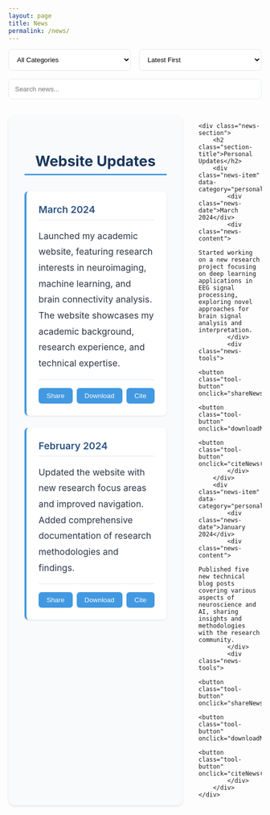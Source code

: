 ```yaml
---
layout: page
title: News
permalink: /news/
---
```


<style>
/* Base Styles */
body .page-content {
    max-width: 1200px !important;
    margin: 0 auto !important;
    padding: 2rem !important;
}

/* Controls Section */
.news-controls {
    display: flex !important;
    gap: 1rem !important;
    margin-bottom: 2rem !important;
    flex-wrap: wrap !important;
}

.control-item {
    flex: 1 !important;
    min-width: 200px !important;
}

.control-item select, .control-item input {
    width: 100% !important;
    padding: 0.75rem !important;
    border: 1px solid #e2e8f0 !important;
    border-radius: 8px !important;
    background: white !important;
}

/* News Grid */
.news-grid {
    display: grid !important;
    grid-template-columns: repeat(2, 1fr) !important;
    gap: 2rem !important;
    margin: 2rem 0 !important;
}

.news-section {
    background: #f8fafc !important;
    border-radius: 12px !important;
    box-shadow: 0 2px 4px rgba(0,0,0,0.1) !important;
    padding: 2rem !important;
}

.section-title {
    font-size: 1.8rem !important;
    color: #1a365d !important;
    margin-bottom: 2rem !important;
    padding-bottom: 0.5rem !important;
    border-bottom: 3px solid #4299e1 !important;
    text-align: center !important;
}

/* News Items */
.news-item {
    background: white !important;
    border-radius: 8px !important;
    border-left: 4px solid #4299e1 !important;
    padding: 1.5rem !important;
    margin-bottom: 1.5rem !important;
    box-shadow: 0 1px 3px rgba(0,0,0,0.1) !important;
    transition: transform 0.2s ease-in-out !important;
}

.news-item:hover {
    transform: translateY(-2px) !important;
}

.news-date {
    font-size: 1.2rem !important;
    color: #2c5282 !important;
    font-weight: 600 !important;
    margin-bottom: 1rem !important;
    padding-bottom: 0.5rem !important;
    border-bottom: 1px solid #e2e8f0 !important;
}

.news-content {
    font-size: 1.1rem !important;
    line-height: 1.8 !important;
    color: #2d3748 !important;
}

/* Tools Section */
.news-tools {
    display: flex !important;
    gap: 0.5rem !important;
    margin-top: 1rem !important;
    padding-top: 1rem !important;
    border-top: 1px solid #e2e8f0 !important;
}

.tool-button {
    padding: 0.5rem 1rem !important;
    border: none !important;
    border-radius: 6px !important;
    background: #4299e1 !important;
    color: white !important;
    cursor: pointer !important;
    transition: background 0.2s ease !important;
}

.tool-button:hover {
    background: #2b6cb0 !important;
}

/* Responsive Design */
@media (max-width: 768px) {
    .news-grid {
        grid-template-columns: 1fr !important;
    }
    
    .news-controls {
        flex-direction: column !important;
    }
    
    .control-item {
        width: 100% !important;
    }
    
    .section-title {
        font-size: 1.5rem !important;
    }
    
    .news-date {
        font-size: 1.1rem !important;
    }
    
    .news-content {
        font-size: 1rem !important;
    }
    
    .news-tools {
        flex-wrap: wrap !important;
    }
}
</style>

<div class="news-controls">
    <div class="control-item">
        <select id="newsFilter" onchange="filterNews()">
            <option value="all">All Categories</option>
            <option value="website">Website Updates</option>
            <option value="personal">Personal Updates</option>
            <option value="research">Research Progress</option>
            <option value="publication">Published Papers</option>
            <option value="conference">Academic Conferences</option>
            <option value="award">Awards & Honors</option>
            <option value="collaboration">Collaborations</option>
            <option value="media">Media Coverage</option>
            <option value="teaching">Teaching Activities</option>
            <option value="outreach">Outreach</option>
        </select>
    </div>
    <div class="control-item">
        <select id="newsSort" onchange="sortNews()">
            <option value="date-desc">Latest First</option>
            <option value="date-asc">Oldest First</option>
            <option value="title">By Title</option>
            <option value="views">Most Viewed</option>
            <option value="likes">Most Liked</option>
        </select>
    </div>
    <div class="control-item">
        <input type="text" id="newsSearch" placeholder="Search news..." onkeyup="searchNews()">
    </div>
</div>

<div class="news-grid">
    <div class="news-section">
        <h2 class="section-title">Website Updates</h2>
        <div class="news-item" data-category="website">
            <div class="news-date">March 2024</div>
            <div class="news-content">
                Launched my academic website, featuring research interests in neuroimaging, machine learning, and brain connectivity analysis. The website showcases my academic background, research experience, and technical expertise.
            </div>
            <div class="news-tools">
                <button class="tool-button" onclick="shareNews(this)">Share</button>
                <button class="tool-button" onclick="downloadNews(this)">Download</button>
                <button class="tool-button" onclick="citeNews(this)">Cite</button>
            </div>
        </div>
        <div class="news-item" data-category="website">
            <div class="news-date">February 2024</div>
            <div class="news-content">
                Updated the website with new research focus areas and improved navigation. Added comprehensive documentation of research methodologies and findings.
            </div>
            <div class="news-tools">
                <button class="tool-button" onclick="shareNews(this)">Share</button>
                <button class="tool-button" onclick="downloadNews(this)">Download</button>
                <button class="tool-button" onclick="citeNews(this)">Cite</button>
            </div>
        </div>
    </div>
    
    <div class="news-section">
        <h2 class="section-title">Personal Updates</h2>
        <div class="news-item" data-category="personal">
            <div class="news-date">March 2024</div>
            <div class="news-content">
                Started working on a new research project focusing on deep learning applications in EEG signal processing, exploring novel approaches for brain signal analysis and interpretation.
            </div>
            <div class="news-tools">
                <button class="tool-button" onclick="shareNews(this)">Share</button>
                <button class="tool-button" onclick="downloadNews(this)">Download</button>
                <button class="tool-button" onclick="citeNews(this)">Cite</button>
            </div>
        </div>
        <div class="news-item" data-category="personal">
            <div class="news-date">January 2024</div>
            <div class="news-content">
                Published five new technical blog posts covering various aspects of neuroscience and AI, sharing insights and methodologies with the research community.
            </div>
            <div class="news-tools">
                <button class="tool-button" onclick="shareNews(this)">Share</button>
                <button class="tool-button" onclick="downloadNews(this)">Download</button>
                <button class="tool-button" onclick="citeNews(this)">Cite</button>
            </div>
        </div>
    </div>
</div>

<script>
function filterNews() {
    const category = document.getElementById('newsFilter').value;
    const items = document.querySelectorAll('.news-item');
    
    items.forEach(item => {
        if (category === 'all' || item.dataset.category === category) {
            item.style.display = 'block';
        } else {
            item.style.display = 'none';
        }
    });
}

function sortNews() {
    const sortBy = document.getElementById('newsSort').value;
    const sections = document.querySelectorAll('.news-section');
    
    sections.forEach(section => {
        const items = Array.from(section.querySelectorAll('.news-item'));
        items.sort((a, b) => {
            const dateA = new Date(a.querySelector('.news-date').textContent);
            const dateB = new Date(b.querySelector('.news-date').textContent);
            return sortBy === 'date-desc' ? dateB - dateA : dateA - dateB;
        });
        
        items.forEach(item => section.appendChild(item));
    });
}

function searchNews() {
    const searchTerm = document.getElementById('newsSearch').value.toLowerCase();
    const items = document.querySelectorAll('.news-item');
    
    items.forEach(item => {
        const content = item.textContent.toLowerCase();
        if (content.includes(searchTerm)) {
            item.style.display = 'block';
        } else {
            item.style.display = 'none';
        }
    });
}

function shareNews(button) {
    const newsItem = button.closest('.news-item');
    const content = newsItem.querySelector('.news-content').textContent;
    const date = newsItem.querySelector('.news-date').textContent;
    
    if (navigator.share) {
        navigator.share({
            title: `News Update - ${date}`,
            text: content,
            url: window.location.href
        });
    } else {
        alert('Sharing is not supported on this device');
    }
}

function downloadNews(button) {
    const newsItem = button.closest('.news-item');
    const content = newsItem.querySelector('.news-content').textContent;
    const date = newsItem.querySelector('.news-date').textContent;
    
    const blob = new Blob([`${date}\n\n${content}`], { type: 'text/plain' });
    const url = window.URL.createObjectURL(blob);
    const a = document.createElement('a');
    a.href = url;
    a.download = `news-${date}.txt`;
    document.body.appendChild(a);
    a.click();
    document.body.removeChild(a);
    window.URL.revokeObjectURL(url);
}

function citeNews(button) {
    const newsItem = button.closest('.news-item');
    const content = newsItem.querySelector('.news-content').textContent;
    const date = newsItem.querySelector('.news-date').textContent;
    
    const citation = `Author. (${date}). ${content}. Retrieved from ${window.location.href}`;
    navigator.clipboard.writeText(citation).then(() => {
        alert('Citation copied to clipboard');
    });
}
</script> 